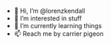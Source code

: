 - 👋 Hi, I’m @lorenzkendall
- 👀 I’m interested in stuff
- 🌱 I’m currently learning things
- 📫 Reach me by carrier pigeon 
